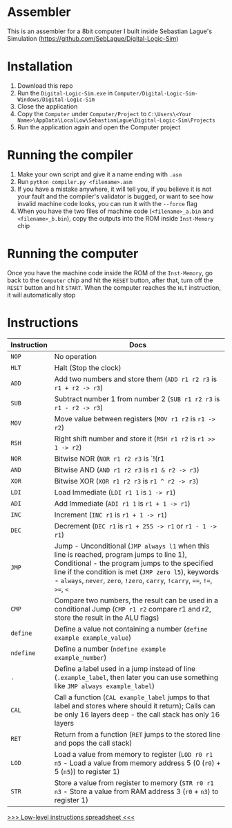 # Assembler
This is an assembler for a 8bit computer I built inside Sebastian Lague's Simulation (https://github.com/SebLague/Digital-Logic-Sim)

# Installation
1. Download this repo
2. Run the `Digital-Logic-Sim.exe` in `Computer/Digital-Logic-Sim-Windows/Digital-Logic-Sim`
3. Close the application
4. Copy the `Computer` under `Computer/Project` to `C:\Users\<Your Name>\AppData\LocalLow\SebastianLague\Digital-Logic-Sim\Projects`
5. Run the application again and open the Computer project

# Running the compiler
1. Make your own script and give it a name ending with `.asm`
2. Run `python compiler.py <filename>.asm`
3. If you have a mistake anywhere, it will tell you, if you believe it is not your fault and the compiler's validator is bugged, or want to see how invalid machine code looks, you can run it with the `--force` flag
4. When you have the two files of machine code (`<filename>_a.bin` and `<filename>_b.bin`), copy the outputs into the ROM inside `Inst-Memory` chip

# Running the computer
Once you have the machine code inside the ROM of the `Inst-Memory`, go back to the `Computer` chip and hit the `RESET` button, after that, turn off the `RESET` button and hit `START`. When the computer reaches the `HLT` instruction, it will automatically stop

# Instructions
| Instruction | Docs                                                                                                                                                                                                                                                                              |
|-------------|-----------------------------------------------------------------------------------------------------------------------------------------------------------------------------------------------------------------------------------------------------------------------------------|
| `NOP`       | No operation                                                                                                                                                                                                                                                                      |
| `HLT`       | Halt (Stop the clock)                                                                                                                                                                                                                                                             |
| `ADD`       | Add two numbers and store them (`ADD r1 r2 r3` is `r1 + r2 -> r3`)                                                                                                                                                                                                                |
| `SUB`       | Subtract number 1 from number 2 (`SUB r1 r2 r3` is `r1 - r2 -> r3`)                                                                                                                                                                                                               |
| `MOV`       | Move value between registers (`MOV r1 r2` is `r1 -> r2`)                                                                                                                                                                                                                          |
| `RSH`       | Right shift number and store it (`RSH r1 r2` is `r1 >> 1 -> r2`)                                                                                                                                                                                                                  |
| `NOR`       | Bitwise NOR (`NOR r1 r2 r3` is `!(r1                                                                                                                                                                                                                                              | r2)`)
| `AND`       | Bitwise AND (`AND r1 r2 r3` is `r1 & r2 -> r3`)                                                                                                                                                                                                                                   |
| `XOR`       | Bitwise XOR (`XOR r1 r2 r3` is `r1 ^ r2 -> r3`)                                                                                                                                                                                                                                   |
| `LDI`       | Load Immediate (`LDI r1 1` is `1 -> r1`)                                                                                                                                                                                                                                          |
| `ADI`       | Add Immediate (`ADI r1 1` is `r1 + 1 -> r1`)                                                                                                                                                                                                                                      |
| `INC`       | Increment (`INC r1` is `r1 + 1 -> r1`)                                                                                                                                                                                                                                            |
| `DEC`       | Decrement (`DEC r1` is `r1 + 255 -> r1` or `r1 - 1 -> r1`)                                                                                                                                                                                                                        |
| `JMP`       | Jump - Unconditional (`JMP always l1` when this line is reached, program jumps to line 1), Conditional - the program jumps to the specified line if the condition is met (`JMP zero l5`), keywords - `always`, `never`, `zero`, `!zero`, `carry`, `!carry`, `==`, `!=`, `>=`, `<` |
| `CMP`       | Compare two numbers, the result can be used in a conditional Jump (`CMP r1 r2` compare r1 and r2, store the result in the ALU flags)                                                                                                                                              |
| `define`    | Define a value not containing a number (`define example example_value`)                                                                                                                                                                                                           |
| `ndefine`   | Define a number (`ndefine example example_number`)                                                                                                                                                                                                                                |
| `.`         | Define a label used in a jump instead of line (`.example_label`, then later you can use something like `JMP always example_label`)                                                                                                                                                |
| `CAL`       | Call a function (`CAL example_label` jumps to that label and stores where should it return); Calls can be only 16 layers deep - the call stack has only 16 layers                                                                                                                 |
| `RET`       | Return from a function (`RET` jumps to the stored line and pops the call stack)                                                                                                                                                                                                   |
| `LOD`       | Load a value from memory to register (`LOD r0 r1 n5` - Load a value from memory address 5 (0 (`r0`) + 5 (`n5`)) to register 1)                                                                                                                                                    |
| `STR`       | Store a value from register to memory (`STR r0 r1 n3` - Store a value from RAM address 3 (`r0` + `n3`) to register 1)                                                                                                                                                             |

[>>> Low-level instructions spreadsheet <<<](https://docs.google.com/spreadsheets/d/1LUdcMzXBbyvQ7C-92FkX6OZsNRdaSb_byfD6Byjk5o8/edit?usp=sharing)
